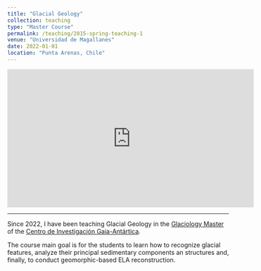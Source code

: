 ```yaml
---
title: "Glacial Geology"
collection: teaching
type: "Master Course"
permalink: /teaching/2015-spring-teaching-1
venue: "Universidad de Magallanes"
date: 2022-01-01
location: "Punta Arenas, Chile"
---
```


<iframe width="560" height="315" src="https://www.youtube.com/embed/nskhaES4aVI?si=99xOas4XV0Zhwfso" title="YouTube video player" frameborder="0" allow="accelerometer; autoplay; clipboard-write; encrypted-media; gyroscope; picture-in-picture; web-share" referrerpolicy="strict-origin-when-cross-origin" allowfullscreen></iframe>

---

Since 2022, I have been teaching Glacial Geology in the [Glaciology Master](https://glacio.umag.cl/) of the [Centro de Investigación Gaia-Antártica](http://www.umag.cl/gaiaantartica/).

The course main goal is for the students to learn how to recognize glacial features, analyze their principal sedimentary components an structures and, finally, to conduct geomorphic-based ELA reconstruction.  

